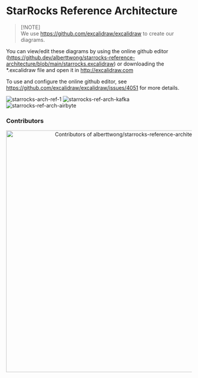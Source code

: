 # StarRocks Reference Architecture

> [!NOTE]\
> We use https://github.com/excalidraw/excalidraw to create our diagrams.

You can view/edit these diagrams by using the online github editor (https://github.dev/alberttwong/starrocks-reference-architecture/blob/main/starrocks.excalidraw) or downloading the *.excalidraw file and open it in http://excalidraw.com

To use and configure the online github editor, see https://github.com/excalidraw/excalidraw/issues/4051 for more details.

![starrocks-arch-ref-1](https://github.com/alberttwong/starrocks-reference-architecture/assets/749093/d682e3f9-e5a2-49a6-923b-93fc012c9058)
![starrocks-ref-arch-kafka](https://github.com/alberttwong/starrocks-reference-architecture/assets/749093/21056290-f758-4e0d-a15e-70acb07c8203)
![starrocks-ref-arch-airbyte](https://github.com/alberttwong/starrocks-reference-architecture/assets/749093/4db0e964-0e0e-4eb8-8e46-2a637eb8d26d)

### Contributors
<a href="https://next.ossinsight.io/widgets/official/compose-contributors?repo_id=703201259&limit=10" target="_blank" style="display: block" align="center">
  <picture>
    <source media="(prefers-color-scheme: dark)" srcset="https://next.ossinsight.io/widgets/official/compose-contributors/thumbnail.png?repo_id=703201259&limit=10&image_size=auto&color_scheme=dark" width="655" height="auto">
    <img alt="Contributors of alberttwong/starrocks-reference-architecture" src="https://next.ossinsight.io/widgets/official/compose-contributors/thumbnail.png?repo_id=703201259&limit=10&image_size=auto&color_scheme=light" width="655" height="auto">
  </picture>
</a>
